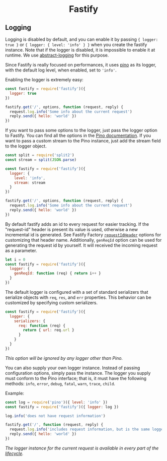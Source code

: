 <h1 align="center">Fastify</h1>

## Logging

Logging is disabled by default, and you can enable it by passing
`{ logger: true }` or `{ logger: { level: 'info' } }` when you create
the fastify instance. Note that if the logger is disabled, it is impossible to
enable it at runtime. We use
[abstract-logging](https://www.npmjs.com/package/abstract-logging) for
this purpose.

Since Fastify is really focused on performances, it uses [pino](https://github.com/pinojs/pino) as its logger, with the default log level, when enabled, set to `'info'`.

Enabling the logger is extremely easy:

```js
const fastify = require('fastify')({
  logger: true
})

fastify.get('/', options, function (request, reply) {
  request.log.info('Some info about the current request')
  reply.send({ hello: 'world' })
})
```

If you want to pass some options to the logger, just pass the logger option to Fastify.
You can find all the options in the [Pino documentation](https://github.com/pinojs/pino/blob/master/docs/API.md#pinooptions-stream). If you want to pass a custom stream to the Pino instance, just add the stream field to the logger object.

```js
const split = require('split2')
const stream = split(JSON.parse)

const fastify = require('fastify')({
  logger: {
    level: 'info',
    stream: stream
  }
})

fastify.get('/', options, function (request, reply) {
  request.log.info('Some info about the current request')
  reply.send({ hello: 'world' })
})
```

<a name="logging-request-id" />

By default fastify adds an id to every request for easier tracking. If the "request-id" header is present its value is used, otherwise a new incremental id is generated. See Fastify Factory [`requestIdHeader`](https://github.com/fastify/fastify/blob/master/docs/Server.md#factory-request-id-header) options for customizing that header name.
Additionally, `genReqId` option can be used for generating the request id by yourself. It will received the incoming request as a parameter.

```js
let i = 0
const fastify = require('fastify')({
  logger: {
    genReqId: function (req) { return i++ }
  }
})
```

The default logger is configured with a set of standard serializers that serialize objects with `req`, `res`, and `err` properties. This behavior can be customized by specifying custom serializers.
```js
const fastify = require('fastify')({
  logger: {
    serializers: {
      req: function (req) {
        return { url: req.url }
      }
    }
  }
})
```

*This option will be ignored by any logger other than Pino.*

You can also supply your own logger instance. Instead of passing configuration options, simply pass the instance.
The logger you supply must conform to the Pino interface; that is, it must have the following methods:
`info`, `error`, `debug`, `fatal`, `warn`, `trace`, `child`.

Example:

```js
const log = require('pino')({ level: 'info' })
const fastify = require('fastify')({ logger: log })

log.info('does not have request information')

fastify.get('/', function (request, reply) {
  request.log.info('includes request information, but is the same logger instance as `log`')
  reply.send({ hello: 'world' })
})
```

*The logger instance for the current request is available in every part of the [lifecycle](https://github.com/fastify/fastify/blob/master/docs/Lifecycle.md).*
